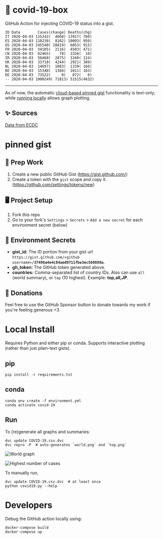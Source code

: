 # 🏥 covid-19-box

GitHub Action for injecting COVID-19 status into a gist.

```
ID Date        Cases(change) Deaths(chg)
IT 2020-04-03 115242(  4668) 13917( 760)
ES 2020-04-03 110238(  8102) 10003( 950)
US 2020-04-03 245540( 28819)  6053( 915)
FR 2020-04-03  59105(  2116)  4503( 471)
CN 2020-04-03  82465(    70)  3326(  10)
IR 2020-04-03  50468(  2875)  3160( 124)
UK 2020-04-03  33718(  4244)  2921( 389)
NL 2020-04-03  14697(  1083)  1339( 166)
BE 2020-04-03  15348(  1384)  1011( 183)
DE 2020-04-03  73522(     0)   872(   0)
-- 2020-04-03 1000249( 71813) 51515(4632)
```

---

As of now, the automatic [cloud-based pinned gist](#pinned-gist) functionality is text-only;
while [running locally](#local-install) allows graph plotting.

## ✨ Sources

[Data from ECDC](https://www.ecdc.europa.eu/en/publications-data/download-todays-data-geographic-distribution-covid-19-cases-worldwide)

# pinned gist

## 🎒 Prep Work
1. Create a new public GitHub Gist (https://gist.github.com/)
1. Create a token with the `gist` scope and copy it. (https://github.com/settings/tokens/new)

## 🖥 Project Setup
1. Fork this repo
1. Go to your fork's `Settings` > `Secrets` > `Add a new secret` for each environment secret (below)

## 🤫 Environment Secrets
- **gist_id:** The ID portion from your gist url `https://gist.github.com/<github username>/`**`37496a4e4c84aed9711fbe3ec560888a`**.
- **gh_token:** The GitHub token generated above.
- **countries:** Comma-separated list of country IDs. Also can use `all` (world summary), or `top` (10 highest). Example: **top,all,JP**.

## 💸 Donations

Feel free to use the GitHub Sponsor button to donate towards my work if you're feeling generous <3

# Local Install

Requires Python and either pip or conda. Supports interactive plotting (rather than just plain-text gists).

## pip

```
pip install -r requirements.txt
```

## conda

```
conda env create -f environment.yml
conda activate covid-19
```

## Run

To (re)generate all graphs and summaries:

```
dvc update COVID-19.csv.dvc
dvc repro -P  # auto-generates `world.png` and `top.png`
```

![World graph](world.png)

![Highest number of cases](top.png)

To manually run,

```
dvc update COVID-19.csv.dvc  # at least once
python covid19.py --help
```

# Developers

Debug the GitHub action locally using:

```
docker-compose build
docker-compose up
```
